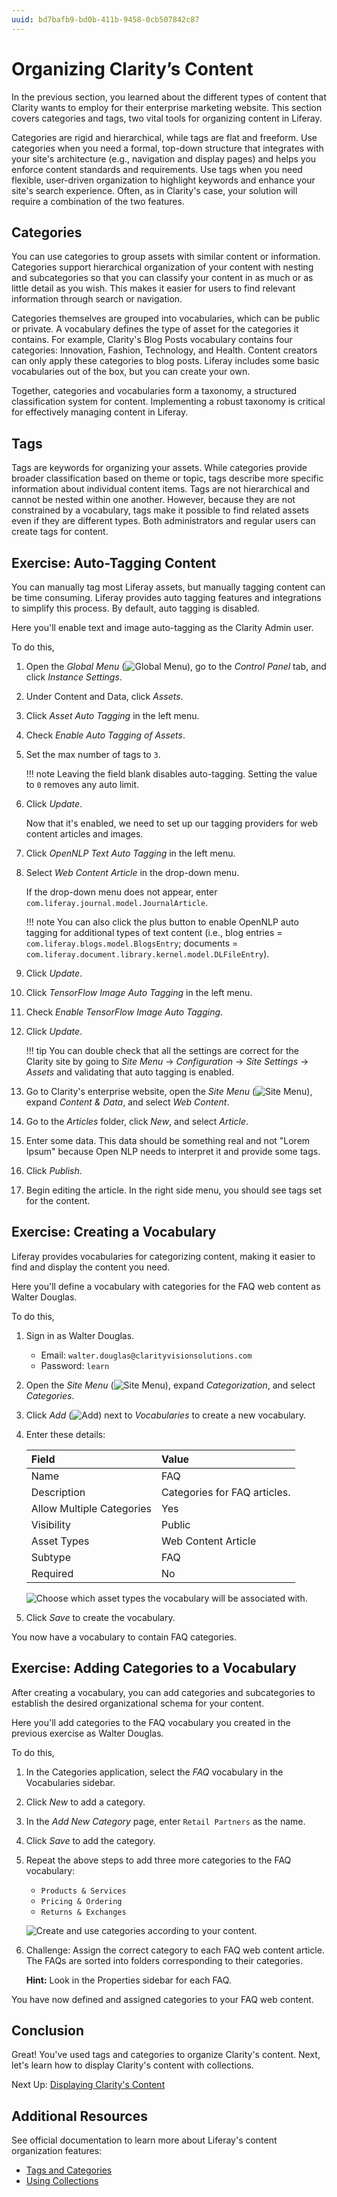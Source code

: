 ```yaml
---
uuid: bd7bafb9-bd0b-411b-9458-0cb507842c87
---
```

# Organizing Clarity’s Content

In the previous section, you learned about the different types of content that Clarity wants to employ for their enterprise marketing website. This section covers categories and tags, two vital tools for organizing content in Liferay.

Categories are rigid and hierarchical, while tags are flat and freeform. Use categories when you need a formal, top-down structure that integrates with your site's architecture (e.g., navigation and display pages) and helps you enforce content standards and requirements. Use tags when you need flexible, user-driven organization to highlight keywords and enhance your site's search experience. Often, as in Clarity's case, your solution will require a combination of the two features.

## Categories

You can use categories to group assets with similar content or information. Categories support hierarchical organization of your content with nesting and subcategories so that you can classify your content in as much or as little detail as you wish. This makes it easier for users to find relevant information through search or navigation.

Categories themselves are grouped into vocabularies, which can be public or private. A vocabulary defines the type of asset for the categories it contains. For example, Clarity's Blog Posts vocabulary contains four categories: Innovation, Fashion, Technology, and Health. Content creators can only apply these categories to blog posts. Liferay includes some basic vocabularies out of the box, but you can create your own.

Together, categories and vocabularies form a taxonomy, a structured classification system for content. Implementing a robust taxonomy is critical for effectively managing content in Liferay.

## Tags

Tags are keywords for organizing your assets. While categories provide broader classification based on theme or topic, tags describe more specific information about individual content items. Tags are not hierarchical and cannot be nested within one another. However, because they are not constrained by a vocabulary, tags make it possible to find related assets even if they are different types. Both administrators and regular users can create tags for content.

## Exercise: Auto-Tagging Content
<!--Exercise 11b-->

You can manually tag most Liferay assets, but manually tagging content can be time consuming. Liferay provides auto tagging features and integrations to simplify this process. By default, auto tagging is disabled.

Here you'll enable text and image auto-tagging as the Clarity Admin user.

To do this,

1. Open the *Global Menu* (![Global Menu](../../images/icon-applications-menu.png)), go to the *Control Panel* tab, and click *Instance Settings*.

1. Under Content and Data, click *Assets*.

1. Click *Asset Auto Tagging* in the left menu.

1. Check *Enable Auto Tagging of Assets*.

1. Set the max number of tags to `3`.

   !!! note
       Leaving the field blank disables auto-tagging. Setting the value to `0` removes any auto limit.

1. Click *Update*.

   Now that it's enabled, we need to set up our tagging providers for web content articles and images.

1. Click *OpenNLP Text Auto Tagging* in the left menu.

1. Select *Web Content Article* in the drop-down menu.

   If the drop-down menu does not appear, enter `com.liferay.journal.model.JournalArticle`.

   !!! note
       You can also click the plus button to enable OpenNLP auto tagging for additional types of text content (i.e., blog entries = `com.liferay.blogs.model.BlogsEntry`; documents = `com.liferay.document.library.kernel.model.DLFileEntry`).

1. Click *Update*.

1. Click *TensorFlow Image Auto Tagging* in the left menu.

1. Check *Enable TensorFlow Image Auto Tagging*.

1. Click *Update*.

   !!! tip
       You can double check that all the settings are correct for the Clarity site by going to *Site Menu* &rarr; *Configuration* &rarr; *Site Settings* &rarr; *Assets* and validating that auto tagging is enabled.

1. Go to Clarity's enterprise website, open the *Site Menu* (![Site Menu](../../images/icon-product-menu.png)), expand *Content & Data*, and select *Web Content*.

1. Go to the *Articles* folder, click *New*, and select *Article*.

1. Enter some data. This data should be something real and not "Lorem Ipsum" because Open NLP needs to interpret it and provide some tags.

1. Click *Publish*.

1. Begin editing the article. In the right side menu, you should see tags set for the content.

## Exercise: Creating a Vocabulary
<!--Exercise 12a-->

Liferay provides vocabularies for categorizing content, making it easier to find and display the content you need.

Here you'll define a vocabulary with categories for the FAQ web content as Walter Douglas.

To do this,

1. Sign in as Walter Douglas.

   * Email: `walter.douglas@clarityvisionsolutions.com`
   * Password: `learn`

1. Open the *Site Menu* (![Site Menu](../../images/icon-product-menu.png)), expand *Categorization*, and select *Categories*.

1. Click *Add* (![Add](../../images/icon-plus.png)) next to *Vocabularies* to create a new vocabulary.

1. Enter these details:

   | Field                     | Value                        |
   |:--------------------------|:-----------------------------|
   | Name                      | FAQ                          |
   | Description               | Categories for FAQ articles. |
   | Allow Multiple Categories | Yes                          |
   | Visibility                | Public                       |
   | Asset Types               | Web Content Article          |
   | Subtype                   | FAQ                          |
   | Required                  | No                           |

   ![Choose which asset types the vocabulary will be associated with.](./organizing-claritys-content/images/01.png)

1. Click *Save* to create the vocabulary.

You now have a vocabulary to contain FAQ categories.

## Exercise: Adding Categories to a Vocabulary
<!--Exercise 12b-->

After creating a vocabulary, you can add categories and subcategories to establish the desired organizational schema for your content.

Here you'll add categories to the FAQ vocabulary you created in the previous exercise as Walter Douglas.

To do this,

1. In the Categories application, select the *FAQ* vocabulary in the Vocabularies sidebar.

1. Click *New* to add a category.

1. In the *Add New Category* page, enter `Retail Partners` as the name.

1. Click *Save* to add the category.

1. Repeat the above steps to add three more categories to the FAQ vocabulary:

   * `Products & Services`
   * `Pricing & Ordering`
   * `Returns & Exchanges`

   ![Create and use categories according to your content.](./organizing-claritys-content/images/02.png)

1. Challenge: Assign the correct category to each FAQ web content article. The FAQs are sorted into folders corresponding to their categories.

   **Hint:** Look in the Properties sidebar for each FAQ.

   <!--TASK: Reassess how the challenge is incorporated. -->

You have now defined and assigned categories to your FAQ web content.

## Conclusion

Great! You've used tags and categories to organize Clarity's content. Next, let's learn how to display Clarity's content with collections.

Next Up: [Displaying Clarity's Content](./displaying-claritys-content.md)

## Additional Resources

See official documentation to learn more about Liferay's content organization features:

* [Tags and Categories](https://learn.liferay.com/w/dxp/content-authoring-and-management/tags-and-categories)
* [Using Collections](https://learn.liferay.com/w/dxp/site-building/displaying-content/using-collections)
